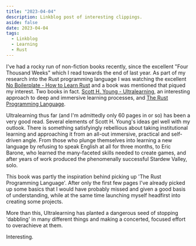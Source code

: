```yaml
---
title: "2023-04-04"
description: Linkblog post of interesting clippings.
aside: false
date: 2023-04-04
tags:
  - Linkblog
  - Learning
  - Rust
---
```


I've had a rocky run of non-fiction books recently, since the excellent "Four Thousand Weeks" which I read towards the end of last year. As part of my research into the Rust programming language I was watching the excellent [No Boilerplate - How to Learn Rust](https://youtu.be/2hXNd6x9sZs) and a book was mentioned that piqued my interest. Two books in fact. [Scott H. Young - Ultralearning](https://www.scotthyoung.com/blog/ultralearning/), an interesting approach to deep and immersive learning processes, and [The Rust Programming Language](https://www.amazon.co.uk/Rust-Programming-Language-2nd-Klabnik/dp/1718503105). 

Ultralearning thus far (and I'm admittedly only 60 pages in or so) has been a very good read. Several elements of Scott H. Young's ideas gel well with my outlook. There is something satisfyingly rebellious about taking institutional learning and approaching it from an all-out immersive, practical and self-driven angle. From those who plunge themselves into learning a new language by refusing to speak English at all for three months, to Eric Barone, who learned the many-faceted skills needed to create games, and after years of work produced the phenomenally successful Stardew Valley, solo.

This book was partly the inspiration behind picking up 'The Rust Programming Language'. After only the first few pages I've already picked up some basics that I would have probably missed and given a good basis of understanding, while at the same time launching myself headfirst into creating some projects.

More than this, Ultralearning has planted a dangerous seed of stopping 'dabbling' in many different things and making a concerted, focused effort to overachieve at them.

Interesting.